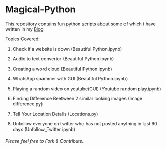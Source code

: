 # Magical-Python

This repository contains fun python scripts about some of which i have written in my [Blog](https://apoorvtyagi133.blogspot.com/2019/07/magical-python.html)

Topics Covered:

1. Check if a website is down (Beautiful Python.ipynb)

2. Audio to text convertor (Beautiful Python.ipynb)

3. Creating a word cloud (Beautiful Python.ipynb)

4. WhatsApp spammer with GUI (Beautiful Python.ipynb)

5. Playing a random video on youtube(GUI) (Youtube random play.ipynb)

6. Finding Difference Beetween 2 similar looking images (Image difference.py)

7. Tell Your Location Details (Locations.py)

8. Unfollow everyone on twitter who has not posted anything in last 60 days (Unfollow_Twitter.ipynb)


###### Please feel free to Fork & Contribute.
